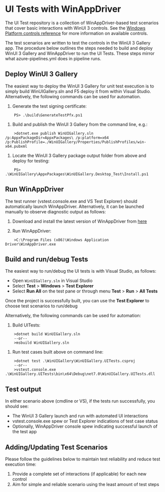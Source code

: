 # UI Tests with WinAppDriver

The UI Test repository is a collection of WinAppDriver-based test scenarios that cover basic interactions with WinUI 3 controls. See the [Windows Platform controls reference](https://learn.microsoft.com/windows/apps/design/controls/) for more information on available controls.

The test scenarios are written to test the controls in the WinUI 3 Gallery app. The procedure below outlines the steps needed to build and deploy WinUI 3 Gallery and WinAppDriver to run the UI Tests. These steps mirror what azure-pipelines.yml does in pipeline runs.

## Deploy WinUI 3 Gallery

The easiest way to deploy the WinUI 3 Gallery for unit test execution is to simply build WinUIGallery.sln and F5 deploy it from within Visual Studio.  Alternatively, the following commands can be used for automation.

1. Generate the test signing certificate:

```shell
    PS> .\build\GenerateTestPfx.ps1
```

1. Build and publish the WinUI 3 Gallery from the command line, e.g.:

```shell
    >dotnet.exe publish WinUIGallery.sln /p:AppxPackageDir=AppxPackages\ /p:platform=x64 /p:PublishProfile=./WinUIGallery/Properties/PublishProfiles/win-x64.pubxml
```

1. Locate the WinUI 3 Gallery package output folder from above and deploy for testing:

```shell
    PS> .\WinUIGallery\AppxPackages\WinUIGallery.Desktop_Test\Install.ps1
```

## Run WinAppDriver

The test runner (vstest.console.exe and VS Test Explorer) should automatically launch WinAppDriver. Alternatively, it can be launched manually to observe diagnostic output as follows:

1. Download and install the latest version of WinAppDriver from [here](https://github.com/microsoft/WinAppDriver/releases)

1. Run WinAppDriver:

```shell
    >C:\Program Files (x86)\Windows Application Driver\WinAppDriver.exe
```

## Build and run/debug Tests

The easiest way to run/debug the UI tests is with Visual Studio, as follows:

   * Open `WinUIGallery.sln` in Visual Studio
   * Select **Test** > **Windows** > **Test Explorer**
   * Select **Run All** on the test pane or through menu **Test** > **Run** > **All Tests**

Once the project is successfully built, you can use the **Test Explorer** to choose  test scenarios to run/debug

Alternatively, the following commands can be used for automation:

1. Build UITests:

```shell
    >dotnet build WinUIGallery.sln
    --or--
    >msbuild WinUIGallery.sln
```

1. Run test cases built above on command line:

```shell
    >dotnet test .\WinUIGallery\WinUIGallery.UITests.csproj
    --or--
    >vstest.console.exe .\WinUIGallery.UITests\bin\x64\Debug\net7.0\WinUIGallery.UITests.dll
```

## Test output

In either scenario above (cmdline or VS), if the tests run successfully, you should see:

* The WinUI 3 Gallery launch and run with automated UI interactions
* vstest.console.exe spew or Test Explorer indications of test case status
* Optionally, WinAppDriver console spew indicating successful launch of the test app

## Adding/Updating Test Scenarios

Please follow the guidelines below to maintain test reliability and reduce test execution time:

1. Provide a complete set of interactions (if applicable) for each new control
1. Aim for simple and reliable scenario using the least amount of test steps
